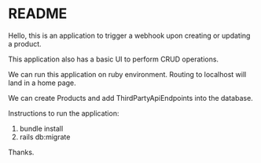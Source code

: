 # README

Hello, this is an application to trigger a webhook upon creating or updating a product.

This application also has a basic UI to perform CRUD operations.

We can run this application on ruby environment. Routing to localhost will land in a home page.

We can create Products and add ThirdPartyApiEndpoints into the database.

Instructions to run the application:
1. bundle install
2. rails db:migrate

Thanks.